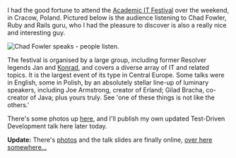<!--
.. title: Studencki Festiwal Informatyczny 2008
.. slug: studencki-festiwal-informatyczny-2008
.. date: 2008-03-12 11:00:19-05:00
.. tags: journal,software,presentations
.. link: 
.. description: 
.. type: text
-->


I had the good fortune to attend the [Academic IT
Festival](http://www.sfi.org.pl/news) over the weekend, in Cracow,
Poland. Pictured below is the audience listening to Chad Fowler, Ruby
and Rails guru, who I had the pleasure to discover is also a really nice
and interesting guy.

![Chad Fowler speaks - people
listen.](/files/2008/03/audience.jpg)

The festival is organised by a large group, including former Resolver
legends Jan and [Konrad](http://konryd.blogspot.com/), and covers a
diverse array of IT and related topics. It is the largest event of its
type in Central Europe. Some talks were in English, some in Polish, by
an absolutely stellar line-up of luminary speakers, including Joe
Armstrong, creator of Erland; Gilad Bracha, co-creator of Java; plus
yours truly. See 'one of these things is not like the others.'

There's some photos up [here](http://www.sfi.org.pl/gallery/index.html),
and I'll publish my own updated Test-Driven Development talk here later
today.

**Update:** There's
[photos](https://photos.google.com/album/AF1QipNHkP3miUANDRPKVsCJAsO-SbWjU2vOMn1fhgAw)
and the talk slides are finally online, [over here
somewhere...](/pycon-2008-chicago-usa)